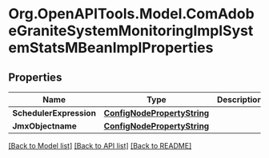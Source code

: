 # Org.OpenAPITools.Model.ComAdobeGraniteSystemMonitoringImplSystemStatsMBeanImplProperties
## Properties

Name | Type | Description | Notes
------------ | ------------- | ------------- | -------------
**SchedulerExpression** | [**ConfigNodePropertyString**](ConfigNodePropertyString.md) |  | [optional] 
**JmxObjectname** | [**ConfigNodePropertyString**](ConfigNodePropertyString.md) |  | [optional] 

[[Back to Model list]](../README.md#documentation-for-models) [[Back to API list]](../README.md#documentation-for-api-endpoints) [[Back to README]](../README.md)

